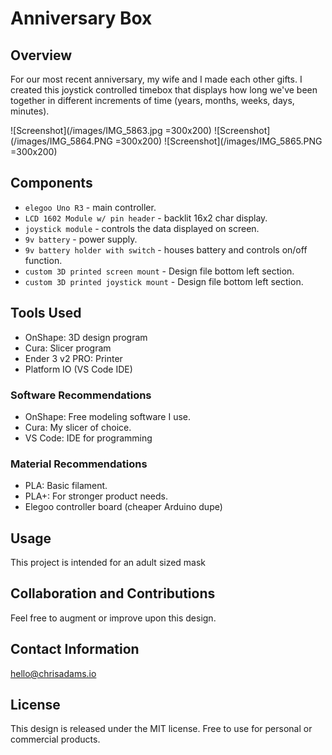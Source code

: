 # Anniversary Box 

## Overview
For our most recent anniversary, my wife and I made each other gifts. I created this joystick controlled timebox that displays how long we've been together in different increments of time (years, months, weeks, days, minutes).

![Screenshot](/images/IMG_5863.jpg =300x200)
![Screenshot](/images/IMG_5864.PNG =300x200)
![Screenshot](/images/IMG_5865.PNG =300x200)

## Components
- `elegoo Uno R3` - main controller.
- `LCD 1602 Module w/ pin header` - backlit 16x2 char display.
- `joystick module` - controls the data displayed on screen.
- `9v battery` - power supply.
- `9v battery holder with switch` - houses battery and controls on/off function.
- `custom 3D printed screen mount` - Design file bottom left section.
- `custom 3D printed joystick mount` - Design file bottom left section.

## Tools Used
- OnShape: 3D design program
- Cura: Slicer program
- Ender 3 v2 PRO: Printer
- Platform IO (VS Code IDE)


### Software Recommendations
- OnShape: Free modeling software I use.
- Cura: My slicer of choice.
- VS Code: IDE for programming

### Material Recommendations
- PLA: Basic filament.
- PLA+: For stronger product needs.
- Elegoo controller board (cheaper Arduino dupe)

## Usage
This project is intended for an adult sized mask 

## Collaboration and Contributions
Feel free to augment or improve upon this design.

## Contact Information
hello@chrisadams.io

## License
This design is released under the MIT license. Free to use for personal or commercial products.


